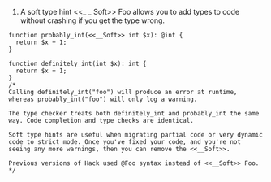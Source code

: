 1.  A soft type hint <<_ _ Soft>> Foo allows you to add types to code without crashing if you get the type wrong.
```
function probably_int(<<__Soft>> int $x): @int {
  return $x + 1;
}

function definitely_int(int $x): int {
  return $x + 1;
}
/*
Calling definitely_int("foo") will produce an error at runtime, whereas probably_int("foo") will only log a warning.

The type checker treats both definitely_int and probably_int the same way. Code completion and type checks are identical.

Soft type hints are useful when migrating partial code or very dynamic code to strict mode. Once you've fixed your code, and you're not seeing any more warnings, then you can remove the <<__Soft>>.

Previous versions of Hack used @Foo syntax instead of <<__Soft>> Foo.
*/
```
